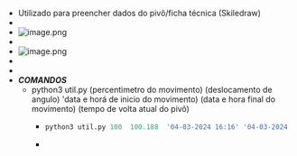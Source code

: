 - Utilizado para preencher dados do pivô/ficha técnica (Skiledraw)
-
- ![image.png](../assets/image_1714766534214_0.png)
-
- ![image.png](../assets/image_1714766581595_0.png)
-
-
- **_COMANDOS_**
  - python3 util.py (percentimetro do movimento) (deslocamento de angulo) 'data e horá de inicio do movimento) (data e hora final do movimento) (tempo de volta atual do pivô)
    - ```py
      python3 util.py 100  100.188  '04-03-2024 16:16' '04-03-2024 19:25' 11.44
      ```
    -

